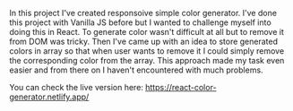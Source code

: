 In this project I've created responsoive simple color generator. I've done this project with Vanilla JS before but I wanted to challenge myself into doing this in React. To generate color wasn't difficult at all but to remove it from DOM was tricky. Then I've came up with an idea to store generated colors in array so that when user wants to remove it I could simply remove the corresponding color from the array. This approach made my task even easier and from there on I haven't encountered with much problems. 

You can check the live version here: https://react-color-generator.netlify.app/

